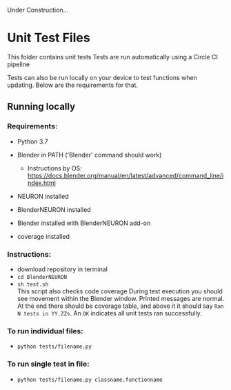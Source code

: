 Under Construction...

# Unit Test Files
This folder contains unit tests
Tests are run automatically using a Circle CI pipeline

Tests can also be run locally on your device to test functions when updating. Below are the requirements for that.

## Running locally
### Requirements:
- Python 3.7
- Blender in PATH ('Blender' command should work)
    - Instructions by OS: https://docs.blender.org/manual/en/latest/advanced/command_line/index.html

- NEURON installed
- BlenderNEURON installed
- Blender installed with BlenderNEURON add-on
- coverage installed

### Instructions:
- download repository
in terminal
- `cd BlenderNEURON`
- `sh test.sh`  
This script also checks code coverage
During test execution you should see movement within the Blender window. Printed messages
are normal. At the end there should be coverage table, and above it it should say
`Ran N tests in YY.ZZs`. An `OK` indicates all unit tests ran successfully.

### To run individual files:
- `python tests/filename.py`
### To run single test in file:
- `python tests/filename.py classname.functionname`
